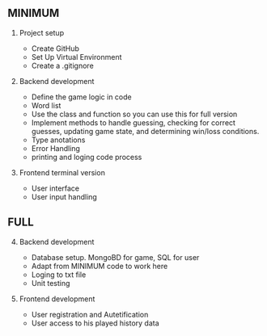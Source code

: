 MINIMUM
------------------------------------------------------------------------------
1. Project setup
    + Create GitHub
    + Set Up Virtual Environment
    + Create a .gitignore

2. Backend development
    - Define the game logic in code
    - Word list
    - Use the class and function so you can use this for full version
    - Implement methods to handle guessing, checking for correct guesses,
      updating game state, and determining win/loss conditions.
    - Type anotations
    - Error Handling
    - printing and loging code process

3. Frontend terminal version
    - User interface
    - User input handling

FULL
------------------------------------------------------------------------------
4. Backend development
    - Database setup. MongoBD for game, SQL for user
    - Adapt from MINIMUM code to work here
    - Loging to txt file
    - Unit testing


5. Frontend development
    - User registration and Autetification
    - User access to his played history data

